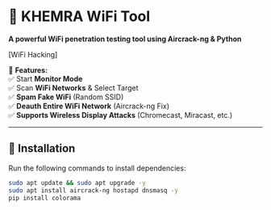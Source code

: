 # 🚀 KHEMRA WiFi Tool  
**A powerful WiFi penetration testing tool using Aircrack-ng & Python**  

[WiFi Hacking]

📌 **Features:**  
✅ Start **Monitor Mode**  
✅ Scan **WiFi Networks** & Select Target  
✅ **Spam Fake WiFi** (Random SSID)  
✅ **Deauth Entire WiFi Network** (Aircrack-ng Fix)  
✅ **Supports Wireless Display Attacks** (Chromecast, Miracast, etc.)  

---

## 🔧 Installation  

Run the following commands to install dependencies:  

```bash
sudo apt update && sudo apt upgrade -y
sudo apt install aircrack-ng hostapd dnsmasq -y
pip install colorama
